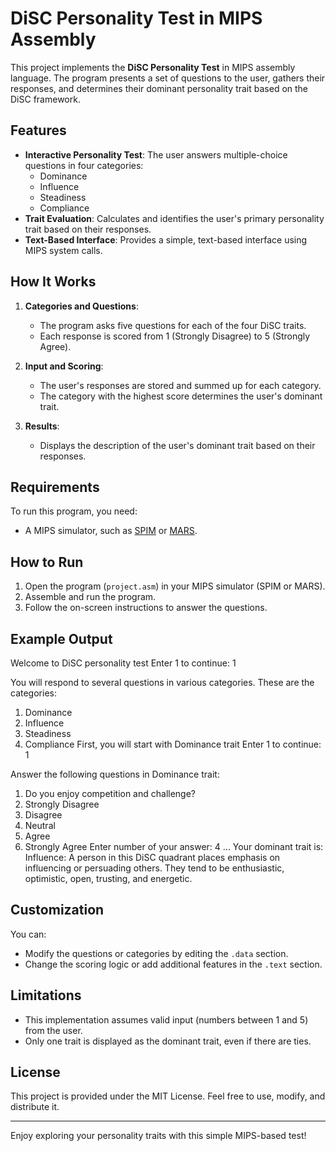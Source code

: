 # DiSC Personality Test in MIPS Assembly

This project implements the **DiSC Personality Test** in MIPS assembly language. The program presents a set of questions to the user, gathers their responses, and determines their dominant personality trait based on the DiSC framework.

## Features

- **Interactive Personality Test**: The user answers multiple-choice questions in four categories:
  - Dominance
  - Influence
  - Steadiness
  - Compliance
- **Trait Evaluation**: Calculates and identifies the user's primary personality trait based on their responses.
- **Text-Based Interface**: Provides a simple, text-based interface using MIPS system calls.

## How It Works

1. **Categories and Questions**:
   - The program asks five questions for each of the four DiSC traits.
   - Each response is scored from 1 (Strongly Disagree) to 5 (Strongly Agree).

2. **Input and Scoring**:
   - The user's responses are stored and summed up for each category.
   - The category with the highest score determines the user's dominant trait.

3. **Results**:
   - Displays the description of the user's dominant trait based on their responses.

## Requirements

To run this program, you need:
- A MIPS simulator, such as [SPIM](http://spimsimulator.sourceforge.net/) or [MARS](http://courses.missouristate.edu/KenVollmar/MARS/).

## How to Run

1. Open the program (`project.asm`) in your MIPS simulator (SPIM or MARS).
2. Assemble and run the program.
3. Follow the on-screen instructions to answer the questions.

## Example Output

Welcome to DiSC personality test Enter 1 to continue: 1

You will respond to several questions in various categories. These are the categories:

 1. Dominance
 2. Influence
 3. Steadiness
 4. Compliance
First, you will start with Dominance trait Enter 1 to continue: 1

Answer the following questions in Dominance trait:

 1. Do you enjoy competition and challenge?
  1. Strongly Disagree 
  2. Disagree
  3. Neutral
  4. Agree
  5. Strongly Agree
Enter number of your answer: 4
... Your dominant trait is: Influence: A person in this DiSC quadrant places emphasis on influencing or persuading others. They tend to be enthusiastic, optimistic, open, trusting, and energetic.


## Customization

You can:
- Modify the questions or categories by editing the `.data` section.
- Change the scoring logic or add additional features in the `.text` section.

## Limitations

- This implementation assumes valid input (numbers between 1 and 5) from the user.
- Only one trait is displayed as the dominant trait, even if there are ties.

## License

This project is provided under the MIT License. Feel free to use, modify, and distribute it.

---

Enjoy exploring your personality traits with this simple MIPS-based test!
